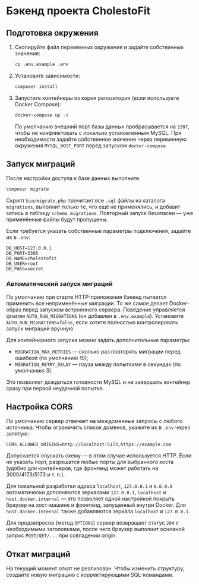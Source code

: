 # Бэкенд проекта CholestoFit

## Подготовка окружения

1. Скопируйте файл переменных окружения и задайте собственные значения:
   ```bash
   cp .env.example .env
   ```
2. Установите зависимости:
   ```bash
   composer install
   ```
3. Запустите контейнеры из корня репозитория (если используете Docker Compose):
   ```bash
   docker-compose up -d
   ```
   По умолчанию внешний порт базы данных пробрасывается на `3307`, чтобы не конфликтовать с локально установленным MySQL. При необходимости задайте собственное значение через переменную окружения `MYSQL_HOST_PORT` перед запуском `docker-compose`.

## Запуск миграций

После настройки доступа к базе данных выполните:

```bash
composer migrate
```

Скрипт `bin/migrate.php` прочитает все `.sql` файлы из каталога `migrations`, выполнит только те, что ещё не применялись, и добавит запись в таблицу `schema_migrations`. Повторный запуск безопасен — уже применённые файлы будут пропущены.

Если требуется указать собственные параметры подключения, задайте их в `.env`:

```
DB_HOST=127.0.0.1
DB_PORT=3306
DB_NAME=cholestofit
DB_USER=root
DB_PASS=secret
```

### Автоматический запуск миграций

По умолчанию при старте HTTP-приложения бэкенд пытается применить все неприменённые миграции. То же самое делает Docker-образ перед запуском встроенного сервера. Поведение управляется флагом `AUTO_RUN_MIGRATIONS` (он добавлен в `.env.example`). Установите `AUTO_RUN_MIGRATIONS=false`, если хотите полностью контролировать запуск миграций вручную.

Для контейнерного запуска можно задать дополнительные параметры:

- `MIGRATION_MAX_RETRIES` — сколько раз повторять миграции перед ошибкой (по умолчанию 10);
- `MIGRATION_RETRY_DELAY` — пауза между попытками в секундах (по умолчанию 3).

Это позволяет дождаться готовности MySQL и не завершать контейнер сразу при первой неудачной попытке.

## Настройка CORS

По умолчанию сервер отвечает на междоменные запросы с любого источника. Чтобы ограничить список доменов, укажите их в `.env` через запятую:

```
CORS_ALLOWED_ORIGINS=http://localhost:5173,https://example.com
```

Допускается опускать схему — в этом случае используется HTTP. Если не указать порт, разрешатся любые порты для выбранного хоста (удобно для контейнеров, где фронтенд может работать на 3000/4173/5173 и т. п.).

Для локальной разработки адреса `localhost`, `127.0.0.1` и `0.0.0.0` автоматически дополняются зеркалами `127.0.0.1`, `localhost` и `host.docker.internal` — это позволяет одной настройкой покрыть браузер на хост-машине и фронтенд, запущенный внутри Docker. Для `host.docker.internal` также добавляются зеркала `localhost` и `127.0.0.1`.

Для предзапросов (метод `OPTIONS`) сервер возвращает статус `204` с необходимыми заголовками, после чего браузер выполнит основной запрос `POST/GET/...` при совпадении origin.

## Откат миграций

На текущий момент откат не реализован. Чтобы изменить структуру, создайте новую миграцию с корректирующими SQL-командами.

